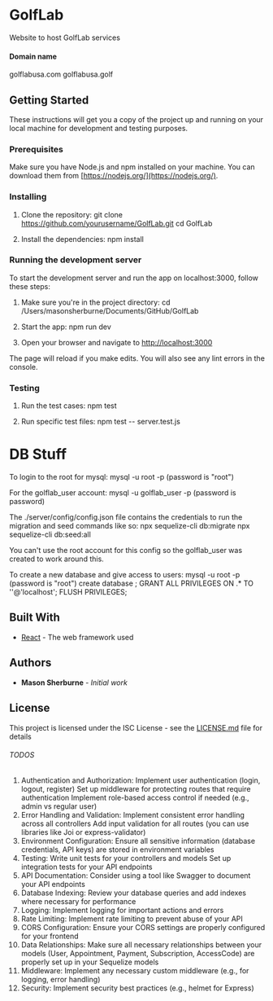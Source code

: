 # GolfLab
Website to host GolfLab services

#### Domain name ####
golflabusa.com
golflabusa.golf

## Getting Started

These instructions will get you a copy of the project up and running on your local machine for development and testing purposes.

### Prerequisites

Make sure you have Node.js and npm installed on your machine. You can download them from [https://nodejs.org/](https://nodejs.org/).

### Installing

1. Clone the repository:
git clone https://github.com/yourusername/GolfLab.git
cd GolfLab

2. Install the dependencies:
npm install


### Running the development server

To start the development server and run the app on localhost:3000, follow these steps:

1. Make sure you're in the project directory:
cd /Users/masonsherburne/Documents/GitHub/GolfLab

2. Start the app:
npm run dev

3. Open your browser and navigate to [http://localhost:3000](http://localhost:3000)

The page will reload if you make edits. You will also see any lint errors in the console.

### Testing
1. Run the test cases:
npm test

2. Run specific test files:
npm test -- server.test.js

# DB Stuff
To login to the root for mysql: 
mysql -u root -p 
(password is "root")

For the golflab_user account:
mysql -u golflab_user -p
(password is password)

The ./server/config/config.json file contains the credentials to run the migration and seed commands like so:
npx sequelize-cli db:migrate
npx sequelize-cli db:seed:all

You can't use the root account for this config so the golflab_user was created to work around this. 

To create a new database and give access to users:
mysql -u root -p 
(password is "root")
create database <db name>;
GRANT ALL PRIVILEGES ON <db name>.* TO '<user>'@'localhost';
FLUSH PRIVILEGES;



## Built With

* [React](https://reactjs.org/) - The web framework used

## Authors

* **Mason Sherburne** - *Initial work*

## License

This project is licensed under the ISC License - see the [LICENSE.md](LICENSE.md) file for details




###### TODOS ######
1. Authentication and Authorization:
Implement user authentication (login, logout, register)
Set up middleware for protecting routes that require authentication
Implement role-based access control if needed (e.g., admin vs regular user)
2. Error Handling and Validation:
Implement consistent error handling across all controllers
Add input validation for all routes (you can use libraries like Joi or express-validator)
3. Environment Configuration:
Ensure all sensitive information (database credentials, API keys) are stored in environment variables
4. Testing:
Write unit tests for your controllers and models
Set up integration tests for your API endpoints
5. API Documentation:
Consider using a tool like Swagger to document your API endpoints
6. Database Indexing:
Review your database queries and add indexes where necessary for performance
7. Logging:
Implement logging for important actions and errors
8. Rate Limiting:
Implement rate limiting to prevent abuse of your API
9. CORS Configuration:
Ensure your CORS settings are properly configured for your frontend
10. Data Relationships:
Make sure all necessary relationships between your models (User, Appointment, Payment, Subscription, AccessCode) are properly set up in your Sequelize models
11. Middleware:
Implement any necessary custom middleware (e.g., for logging, error handling)
12. Security:
Implement security best practices (e.g., helmet for Express)